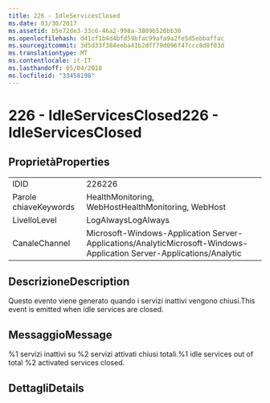 ```yaml
---
title: 226 - IdleServicesClosed
ms.date: 03/30/2017
ms.assetid: b5e72de3-33c6-46a2-998a-3809b520bb30
ms.openlocfilehash: d41cf1b4d4bfd59bfac99afa9a2fe5d5ebbaffac
ms.sourcegitcommit: 3d5d33f384eeba41b2dff79d096f47ccc8d8f03d
ms.translationtype: MT
ms.contentlocale: it-IT
ms.lasthandoff: 05/04/2018
ms.locfileid: "33458198"
---
```

# <a name="226---idleservicesclosed"></a><span data-ttu-id="ec438-102">226 - IdleServicesClosed</span><span class="sxs-lookup"><span data-stu-id="ec438-102">226 - IdleServicesClosed</span></span>
## <a name="properties"></a><span data-ttu-id="ec438-103">Proprietà</span><span class="sxs-lookup"><span data-stu-id="ec438-103">Properties</span></span>  
  
|||  
|-|-|  
|<span data-ttu-id="ec438-104">ID</span><span class="sxs-lookup"><span data-stu-id="ec438-104">ID</span></span>|<span data-ttu-id="ec438-105">226</span><span class="sxs-lookup"><span data-stu-id="ec438-105">226</span></span>|  
|<span data-ttu-id="ec438-106">Parole chiave</span><span class="sxs-lookup"><span data-stu-id="ec438-106">Keywords</span></span>|<span data-ttu-id="ec438-107">HealthMonitoring, WebHost</span><span class="sxs-lookup"><span data-stu-id="ec438-107">HealthMonitoring, WebHost</span></span>|  
|<span data-ttu-id="ec438-108">Livello</span><span class="sxs-lookup"><span data-stu-id="ec438-108">Level</span></span>|<span data-ttu-id="ec438-109">LogAlways</span><span class="sxs-lookup"><span data-stu-id="ec438-109">LogAlways</span></span>|  
|<span data-ttu-id="ec438-110">Canale</span><span class="sxs-lookup"><span data-stu-id="ec438-110">Channel</span></span>|<span data-ttu-id="ec438-111">Microsoft-Windows-Application Server-Applications/Analytic</span><span class="sxs-lookup"><span data-stu-id="ec438-111">Microsoft-Windows-Application Server-Applications/Analytic</span></span>|  
  
## <a name="description"></a><span data-ttu-id="ec438-112">Descrizione</span><span class="sxs-lookup"><span data-stu-id="ec438-112">Description</span></span>  
 <span data-ttu-id="ec438-113">Questo evento viene generato quando i servizi inattivi vengono chiusi.</span><span class="sxs-lookup"><span data-stu-id="ec438-113">This event is emitted when idle services are closed.</span></span>  
  
## <a name="message"></a><span data-ttu-id="ec438-114">Messaggio</span><span class="sxs-lookup"><span data-stu-id="ec438-114">Message</span></span>  
 <span data-ttu-id="ec438-115">%1 servizi inattivi su %2 servizi attivati chiusi totali.</span><span class="sxs-lookup"><span data-stu-id="ec438-115">%1 idle services out of total %2 activated services closed.</span></span>  
  
## <a name="details"></a><span data-ttu-id="ec438-116">Dettagli</span><span class="sxs-lookup"><span data-stu-id="ec438-116">Details</span></span>
